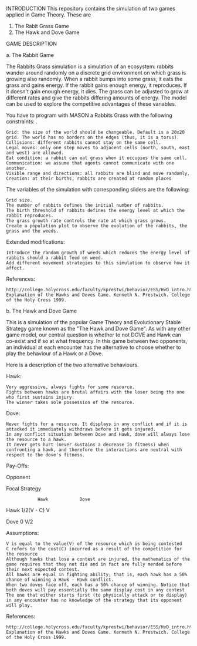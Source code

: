 INTRODUCTION
This repository contains the simulation of two games applied in Game Theory. These are 
1. The Rabit Grass Game
2. The Hawk and Dove Game


GAME DESCRIPTION

a. The Rabbit Game

The Rabbits Grass simulation is a simulation of an ecosystem: rabbits wander around randomly on a discrete grid environment on which grass is growing also randomly. When a rabbit bumps into some grass, it eats the grass and gains energy. If the rabbit gains enough energy, it reproduces. If it doesn't gain enough energy, it dies. The grass can be adjusted to grow at different rates and give the rabbits differing amounts of energy. The model can be used to explore the competitive advantages of these variables.

You have to program with MASON a Rabbits Grass with the following constraints: .

    Grid: the size of the world should be changeable. Default is a 20x20 grid. The world has no borders on the edges (thus, it is a torus).
    Collisions: different rabbits cannot stay on the same cell.
    Legal moves: only one step moves to adjacent cells (north, south, east and west) are allowed.
    Eat condition: a rabbit can eat grass when it occupies the same cell.
    Communication: we assume that agents cannot communicate with one another.
    Visible range and directions: all rabbits are blind and move randomly.
    Creation: at their births, rabbits are created at random places

The variables of the simulation with corresponding sliders are the following:

    Grid size.
    The number of rabbits defines the initial number of rabbits.
    The birth threshold of rabbits defines the energy level at which the rabbit reproduces.
    The grass growth rate controls the rate at which grass grows.
    Create a population plot to observe the evolution of the rabbits, the grass and the weeds.



Extended modifications:

    Introduce the random growth of weeds which reduces the energy level of rabbits should a rabbit feed on weed.
    Add different movement strategies to this simulation to observe how it affect.


References:

    http://college.holycross.edu/faculty/kprestwi/behavior/ESS/HvD_intro.html
    Explanation of the Hawks and Doves Game. Kenneth N. Prestwich. College of the Holy Cross 1999.
    



b. The Hawk and Dove Game

This is a simulation of the popular Game Theory and Evolutionary Stable Strategy game known as the "The Hawk and Dove Game". As with any other game model, our central question is whether to not DOVE and Hawk can co-exist and if so at what frequency. In this game between two opponents, an individual at each encounter has the alternative to choose whether to play the behaviour of a Hawk or a Dove.

Here is a description of the two alternative behaviours.

Hawk:

    Very aggressive, always fights for some resource.
    Fights between hawks are brutal affairs with the loser being the one who first sustains injury.
    The winner takes sole possession of the resource.

Dove:

    Never fights for a resource. It displays in any conflict and if it is attacked it immediately withdraws before it gets injured.
    In any conflict situation between Dove and Hawk, dove will always lose the resource to a hawk.
    It never gets hurt (never sustains a decrease in fitness) when confronting a hawk, and therefore the interactions are neutral with respect to the dove's fitness.


Pay-Offs:

 	
 Opponent
	 
Focal Strategy
	
            	Hawk            Dove
 
 Hawk		1/2(V - C)	V
 
 Dove		0		V/2


Assumptions:

    V is equal to the value(V) of the resource which is being contested
    C refers to the cost(C) incurred as a result of the competition for the resource
    Although hawks that lose a contest are injured, the mathematics of the game requires that they not die and in fact are fully mended before their next expected contest.
    All hawks are equal in fighting ability; that is, each hawk has a 50% chance of winning a Hawk - Hawk conflict.
    When two doves face off, each has a 50% chance of winning. Notice that both doves will pay essentially the same display cost in any contest
    The one that either starts first (to physically attack or to display) in any encounter has no knowledge of the strategy that its opponent will play.


References:

    http://college.holycross.edu/faculty/kprestwi/behavior/ESS/HvD_intro.html
    Explanation of the Hawks and Doves Game. Kenneth N. Prestwich. College of the Holy Cross 1999.
